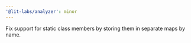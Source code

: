 ```yaml
---
'@lit-labs/analyzer': minor
---
```


Fix support for static class members by storing them in separate maps by name.

